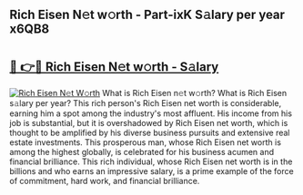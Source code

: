 ## Rich Eisen N𝚎t w𝚘rth - Part-ixK S𝚊lary per year x6QB8

# <h2><a href="http://gc2rwk.nevu.top/?p=Rich+Eisen">🔗 👉🔴 Rich Eisen N𝚎t w𝚘rth - S𝚊lary</a></h2>

[![Rich Eisen N𝚎t W𝚘rth](https://i.imgur.com/Oavwk0R.jpeg)](http://gc2rwk.nevu.top/?p=Rich+Eisen)
What is Rich Eisen n𝚎t w𝚘rth? What is Rich Eisen s𝚊lary per year?
This rich person's Rich Eisen net worth is considerable, earning him a spot among the industry's most affluent. His income from his job is substantial, but it is overshadowed by Rich Eisen net worth, which is thought to be amplified by his diverse business pursuits and extensive real estate investments. This prosperous man, whose Rich Eisen net worth is among the highest globally, is celebrated for his business acumen and financial brilliance. This rich individual, whose Rich Eisen net worth is in the billions and who earns an impressive salary, is a prime example of the force of commitment, hard work, and financial brilliance.
